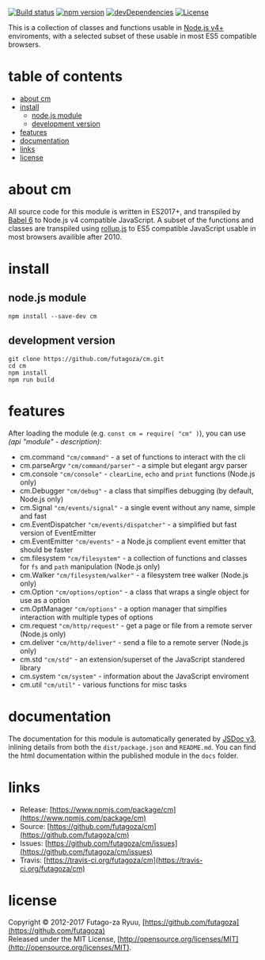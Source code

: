 [![Build status](https://img.shields.io/travis/futagoza/cm.svg)](https://travis-ci.org/futagoza/cm)
[![npm version](https://img.shields.io/npm/v/cm.svg)](https://www.npmjs.com/package/cm)
[![devDependencies](https://img.shields.io/david/dev/futagoza/cm.svg)](https://david-dm.org/futagoza/cm#info=devDependencies)
[![License](https://img.shields.io/badge/license-mit-blue.svg)](https://opensource.org/licenses/MIT)

This is a collection of classes and functions usable in [Node.js v4+](https://nodejs.org/en/blog/release/v4.0.0/) enviroments,
with a selected subset of these usable in most ES5 compatible browsers.

# table of contents

<!-- toc -->

- [about cm](#about-cm)
- [install](#install)
  * [node.js module](#nodejs-module)
  * [development version](#development-version)
- [features](#features)
- [documentation](#documentation)
- [links](#links)
- [license](#license)

<!-- tocstop -->

# about cm

All source code for this module is written in ES2017+, and transpiled by [Babel 6](https://babeljs.io/) to Node.js v4 compatible JavaScript. A subset of the functions and classes are transpiled using [rollup.js](https://rollupjs.org/) to ES5 compatible JavaScript usable in most browsers availible after 2010.

# install

## node.js module

```shell
npm install --save-dev cm
```

## development version

```shell
git clone https://github.com/futagoza/cm.git
cd cm
npm install
npm run build
```

# features

After loading the module (e.g. `const cm = require( "cm" )`), you can use _(api "module" - description)_:

* cm.command `"cm/command"` - a set of functions to interact with the cli
* cm.parseArgv `"cm/command/parser"` - a simple but elegant argv parser
* cm.console `"cm/console"` - `clearLine`, `echo` and `print` functions (Node.js only)
* cm.Debugger `"cm/debug"` - a class that simplfies debugging (by default, Node.js only)
* cm.Signal `"cm/events/signal"` - a single event without any name, simple and fast
* cm.EventDispatcher `"cm/events/dispatcher"` -  a simplified but fast version of EventEmitter
* cm.EventEmitter `"cm/events"` - a Node.js complient event emitter that should be faster
* cm.filesystem `"cm/filesystem"` -  a collection of functions and classes for `fs` and `path` manipulation (Node.js only)
* cm.Walker `"cm/filesystem/walker"` - a filesystem tree walker (Node.js only)
* cm.Option `"cm/options/option"` - a class that wraps a single object for use as a option
* cm.OptManager `"cm/options"` - a option manager that simplfies interaction with multiple types of options
* cm.request `"cm/http/request"` - get a page or file from a remote server (Node.js only)
* cm.deliver `"cm/http/deliver"` - send a file to a remote server (Node.js only)
* cm.std `"cm/std"` - an extension/superset of the JavaScript standered library
* cm.system `"cm/system"` - information about the JavaScript enviroment
* cm.util `"cm/util"` - various functions for misc tasks

# documentation

The documentation for this module is automatically generated by [JSDoc v3](http://usejsdoc.org/), inlining details from both
the `dist/package.json` and `README.md`. You can find the html documentation within the published module in the `docs` folder.

# links

* Release: [https://www.npmjs.com/package/cm](https://www.npmjs.com/package/cm)<br>
* Source: [https://github.com/futagoza/cm](https://github.com/futagoza/cm)<br>
* Issues: [https://github.com/futagoza/cm/issues](https://github.com/futagoza/cm/issues)<br>
* Travis: [https://travis-ci.org/futagoza/cm](https://travis-ci.org/futagoza/cm)

# license

Copyright © 2012-2017 Futago-za Ryuu, [https://github.com/futagoza](https://github.com/futagoza)<br>
Released under the MIT License, [http://opensource.org/licenses/MIT](http://opensource.org/licenses/MIT).